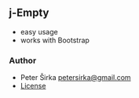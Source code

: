 ## j-Empty

- easy usage
- works with Bootstrap

### Author

- Peter Širka <petersirka@gmail.com>
- [License](https://www.totaljs.com/licenses/)